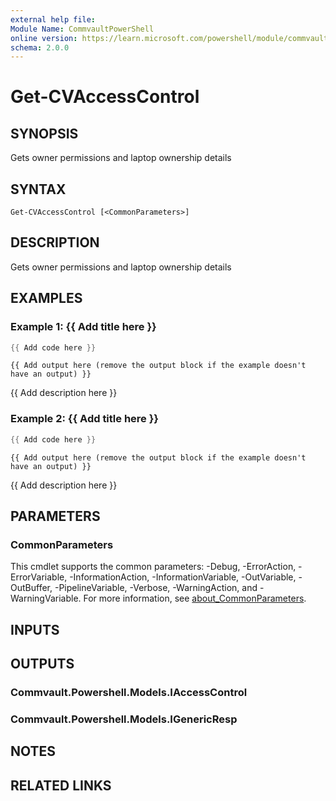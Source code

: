 ```yaml
---
external help file:
Module Name: CommvaultPowerShell
online version: https://learn.microsoft.com/powershell/module/commvaultpowershell/get-cvaccesscontrol
schema: 2.0.0
---
```


# Get-CVAccessControl

## SYNOPSIS
Gets owner permissions and laptop ownership details

## SYNTAX

```
Get-CVAccessControl [<CommonParameters>]
```

## DESCRIPTION
Gets owner permissions and laptop ownership details

## EXAMPLES

### Example 1: {{ Add title here }}
```powershell
{{ Add code here }}
```

```output
{{ Add output here (remove the output block if the example doesn't have an output) }}
```

{{ Add description here }}

### Example 2: {{ Add title here }}
```powershell
{{ Add code here }}
```

```output
{{ Add output here (remove the output block if the example doesn't have an output) }}
```

{{ Add description here }}

## PARAMETERS

### CommonParameters
This cmdlet supports the common parameters: -Debug, -ErrorAction, -ErrorVariable, -InformationAction, -InformationVariable, -OutVariable, -OutBuffer, -PipelineVariable, -Verbose, -WarningAction, and -WarningVariable. For more information, see [about_CommonParameters](http://go.microsoft.com/fwlink/?LinkID=113216).

## INPUTS

## OUTPUTS

### Commvault.Powershell.Models.IAccessControl

### Commvault.Powershell.Models.IGenericResp

## NOTES

## RELATED LINKS

